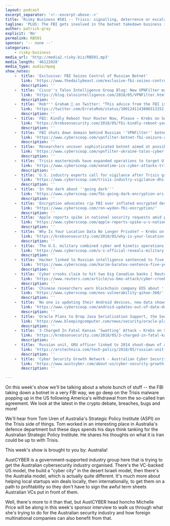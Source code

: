 ```yaml
---
layout: podcast
excerpt_separator: '<!--excerpt-above-->'
title: 'Risky Business #501 -- Trisis: signalling, deterrence or escalation?'
tagline: 'PLUS: The FBI gets involved in the botnet takedown business in a very FBI way...'
author: patrick-gray
explicit: 'No'
permalink: RB501
sponsor: '-- none --'
categories:
    - risky-business
media_url: 'http://media2.risky.biz/RB501.mp3'
media_length: '46122028'
media_type: audio/mpeg
show_notes:
    -  title: 'Exclusive: FBI Seizes Control of Russian Botnet'
       link: 'https://www.thedailybeast.com/exclusive-fbi-seizes-control-of-russian-botnet'
       description: '' 
    -  title: 'Cisco''s Talos Intelligence Group Blog: New VPNFilter malware targets at least 500K networking devices worldwide'
       link: 'https://blog.talosintelligence.com/2018/05/VPNFilter.html'
       description: '' 
    -  title: 'Robᵉʳᵗ Graham 🤔 on Twitter: "This advice from the FBI is best described as "moronic". It advised 126 million households in the U.S. to reboot their routers in order to address a botnet of 500,000 devices located mostly outside the U.S. https://t.co/qhm96HmLVZ"'
       link: 'https://twitter.com/ErrataRob/status/1001241143806513152'
       description: '' 
    -  title: 'FBI: Kindly Reboot Your Router Now, Please — Krebs on Security'
       link: 'https://krebsonsecurity.com/2018/05/fbi-kindly-reboot-your-router-now-please/'
       description: '' 
    -  title: 'FBI shuts down domain behind Russian ''VPNFilter'' botnet'
       link: 'https://www.cyberscoop.com/vpnfilter-botnet-fbi-seizure-apt-28-fancy-bear/'
       description: '' 
    -  title: 'Researchers uncover sophisticated botnet aimed at possible attack inside Ukraine'
       link: 'https://www.cyberscoop.com/vpnfilter-ukraine-talos-cyber-threat-alliance/'
       description: '' 
    -  title: 'Trisis masterminds have expanded operations to target U.S. industrial firms'
       link: 'https://www.cyberscoop.com/xenotime-ics-cyber-attacks-trisis-dragos/'
       description: '' 
    -  title: 'U.S. industry experts call for vigilance after Trisis group goes global'
       link: 'https://www.cyberscoop.com/trisis-industry-vigilance-dhs-ics-cert-dragos/'
       description: '' 
    -  title: 'In the dark about ''going dark'''
       link: 'https://www.cyberscoop.com/fbi-going-dark-encryption-ari-schwartz-op-ed/'
       description: '' 
    -  title: 'Encryption advocates rip FBI over inflated encrypted device statistics'
       link: 'https://www.cyberscoop.com/ron-wyden-fbi-encryption/'
       description: '' 
    -  title: 'Apple reports spike in national security requests amid promises of more transparency'
       link: 'https://www.cyberscoop.com/apple-reports-spike-u-s-national-security-requests-amid-promises-transparency/'
       description: '' 
    -  title: 'Why Is Your Location Data No Longer Private? — Krebs on Security'
       link: 'https://krebsonsecurity.com/2018/05/why-is-your-location-data-no-longer-private/'
       description: '' 
    -  title: 'The U.S. military combined cyber and kinetic operations to hunt down ISIS, general says'
       link: 'https://www.cyberscoop.com/u-s-official-reveals-military-combined-cyber-kinetic-operations-hunt-isis/'
       description: '' 
    -  title: 'Hacker linked to Russian intelligence sentenced to five years in prison'
       link: 'https://www.cyberscoop.com/karim-baratov-sentence-five-years-prison/'
       description: '' 
    -  title: 'Cyber crooks claim to hit two big Canadian banks | Reuters'
       link: 'https://www.reuters.com/article/us-bmo-attack/cyber-crooks-claim-to-hit-two-big-canadian-banks-idUSKCN1IT1PQ'
       description: '' 
    -  title: 'Chinese researchers warn blockchain company EOS about ''epic'' vulnerability in soon-to-launch platform'
       link: 'https://www.cyberscoop.com/eos-vulnerability-qihoo-360/'
       description: '' 
    -  title: 'No one is updating their Android devices, new data shows'
       link: 'https://www.cyberscoop.com/android-updates-out-of-date-duo-security/'
       description: '' 
    -  title: 'Oracle Plans to Drop Java Serialization Support, the Source of Most Security Bugs'
       link: 'https://www.bleepingcomputer.com/news/security/oracle-plans-to-drop-java-serialization-support-the-source-of-most-security-bugs/'
       description: '' 
    -  title: '3 Charged In Fatal Kansas ‘Swatting’ Attack — Krebs on Security'
       link: 'https://krebsonsecurity.com/2018/05/3-charged-in-fatal-kansas-swatting-attack/'
       description: '' 
    -  title: 'Russian unit, GRU officer linked to 2014 shoot-down of airliner over Ukraine | Ars Technica'
       link: 'https://arstechnica.com/tech-policy/2018/05/russian-unit-gru-officer-linked-to-2014-shoot-down-of-airliner-over-ukraine/'
       description: '' 
    -  title: 'Cyber Security Growth Network - Australian Cyber Security Growth Network'
       link: 'https://www.austcyber.com/about-us/cyber-security-growth-network/'
       description: '' 

---
```

On this week's show we'll be talking about a whole bunch of stuff -- the FBI taking down a botnet in a very FBI way, we go deep on the Trisis malware popping up in the US following America's withdrawal from the so-called Iran agreement. We look at the latest in the crypto debate, breaches, bugs and more!

We'll hear from Tom Uren of Australia's Strategic Policy Institute (ASPI) on the Trisis side of things. Tom worked in an interesting place in Australia's defence department but these days spends his days think tanking for the Australian Strategic Policy Institute. He shares his thoughts on what it is Iran could be up to with Trisis.

This week's show is brought to you by: Australia! 

AustCYBER is a government-supported industry group here that is trying to get the Australian cybersecurity industry organised. There's the VC-backed US model, the build a "cyber city" in the desert Israeli model, then there's the Australia model, which is actually quite different. It's much more about helping local startups win deals locally, then internationally, to get them on a path to profitability so they don't have to sign the awful term sheets Australian VCs put in front of them. 

Well, there's more to it than that, but AustCYBER head honcho Michelle Price will be along in this week's sponsor interview to walk us through what she's trying to do for the Australian security industry and how foreign multinational companies can also benefit from that.